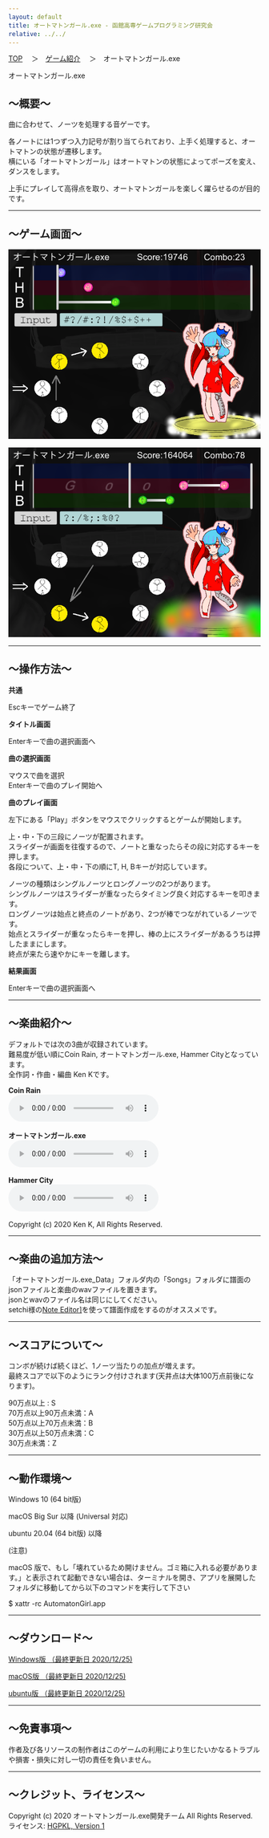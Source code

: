 ```yaml
---
layout: default
title: オートマトンガール.exe - 函館高専ゲームプログラミング研究会
relative: ../../
---
```

<div class="content">
<div class="main">

<p class="bread">
<a href="../../">TOP</a>
　＞　<a href="../">ゲーム紹介</a>
　＞　オートマトンガール.exe
</p>

<p class="title">
オートマトンガール.exe
</p>

<h2>～概要～</h2>

<p>
曲に合わせて、ノーツを処理する音ゲーです。  
</p>
<p>
各ノートには1つずつ入力記号が割り当てられており、上手く処理すると、オートマトンの状態が遷移します。
<br>
横にいる「オートマトンガール」はオートマトンの状態によってポーズを変え、ダンスをします。  
</p>
<p>
上手にプレイして高得点を取り、オートマトンガールを楽しく躍らせるのが目的です。
</p>

<hr>
<h2>～ゲーム画面～</h2>

<p>
<img alt="スクリーンショット1" src="./ss1.png">
</p>

<p>
<img alt="スクリーンショット2" src="./ss2.png">
</p>

<hr>
<h2>～操作方法～</h2>

<p>
<b>共通</b>
</p>
<p>
Escキーでゲーム終了
</p>

<p>
<b>タイトル画面</b>
</p>
<p>
Enterキーで曲の選択画面へ 
</p>

<p>
<b>曲の選択画面</b>
</p>
<p>
マウスで曲を選択
<br>
Enterキーで曲のプレイ開始へ
</p>

<p>
<b>曲のプレイ画面</b>
</p>
<p>
左下にある「Play」ボタンをマウスでクリックするとゲームが開始します。
</p>

<p>
上・中・下の三段にノーツが配置されます。
<br>
スライダーが画面を往復するので、ノートと重なったらその段に対応するキーを押します。  
<br>
各段について、上・中・下の順にT, H, Bキーが対応しています。
</p>

<p>
ノーツの種類はシングルノーツとロングノーツの2つがあります。  
<br>
シングルノーツはスライダーが重なったらタイミング良く対応するキーを叩きます。  
<br>
ロングノーツは始点と終点のノートがあり、2つが棒でつながれているノーツです。
<br>
始点とスライダーが重なったらキーを押し、棒の上にスライダーがあるうちは押したままにします。
<br>
終点が来たら速やかにキーを離します。
</p>

<p>
<b>結果画面</b>
</p>
<p>
Enterキーで曲の選択画面へ 
</p>


<hr>
<h2>～楽曲紹介～</h2>

<p>
デフォルトでは次の3曲が収録されています。
<br>
難易度が低い順にCoin Rain, オートマトンガール.exe, Hammer Cityとなっています。
<br>
全作詞・作曲・編曲 Ken Kです。
</p>

<p>
<b>Coin Rain</b>
<br>
<audio src="./coinrain.mp3" controls></audio>
</p>

<p>
<b>オートマトンガール.exe</b>
<br>
<audio src="./agirl.mp3" controls></audio>
</p>

<p>
<b>Hammer City</b>
<br>
<audio src="./hammercity.mp3" controls></audio>
</p>

<p>
Copyright (c) 2020 Ken K, All Rights Reserved.
</p>

<hr>
<h2>～楽曲の追加方法～</h2>

<p>
「オートマトンガール.exe_Data」フォルダ内の「Songs」フォルダに譜面のjsonファイルと楽曲のwavファイルを置きます。
<br>
jsonとwavのファイル名は同じにしてください。  
<br>
setchi様の<a href="https://github.com/setchi/NoteEditor">Note Editor]</a>を使って譜面作成をするのがオススメです。
</p>

<hr>
<h2>～スコアについて～</h2>

<p>
コンボが続けば続くほど、1ノーツ当たりの加点が増えます。
<br>
最終スコアで以下のようにランク付けされます(天井点は大体100万点前後になります)。
</p>

<p>
90万点以上 : S  
<br>
70万点以上90万点未満：A  
<br>
50万点以上70万点未満：B  
<br>
30万点以上50万点未満：C  
<br>
30万点未満：Z
</p>

<hr>
<h2>～動作環境～</h2>

<p>
Windows 10 (64 bit版)
</p>
<p>
macOS Big Sur 以降 (Universal 対応)
</p>
<p>
ubuntu 20.04 (64 bit版) 以降
</p>

<p>
(注意)
</p>
<p>
macOS 版で、もし「壊れているため開けません。ゴミ箱に入れる必要があります。」と表示されて起動できない場合は、ターミナルを開き、アプリを展開したフォルダに移動してから以下のコマンドを実行して下さい
</p>
<p>
$ xattr -rc AutomatonGirl.app
</p>


<hr>
<h2>～ダウンロード～</h2>

<p>
<a href="https://drive.google.com/uc?export=download&id=1X_HlhvPdsx-3RsnIW92XO2Ef53GZmwO7">
Windows版 （最終更新日 2020/12/25) </a>
</p>

<p>
<a href="https://drive.google.com/uc?export=download&id=1SHvLD4JIjOuRl-fqBSIbCnKZ7Qk_qyct">
macOS版 （最終更新日 2020/12/25)  </a>
</p>

<p>
<a href="
https://drive.google.com/uc?export=download&id=1wQx3H-3h-XZlqeNv2_H3QrSGT33LRxiz">
ubuntu版 （最終更新日 2020/12/25) </a>
</p>

<hr>
<h2>～免責事項～</h2>

<p>
作者及び各リソースの制作者はこのゲームの利用により生じたいかなるトラブルや損害・損失に対し一切の責任を負いません。
</p>

<hr>
<h2>～クレジット、ライセンス～</h2>

<p>
Copyright (c) 2020 オートマトンガール.exe開発チーム All Rights Reserved.
<br>
ライセンス: <a href="../../other/HGPKLv1.html">HGPKL, Version 1</a>
</p>

</div>
</div>
